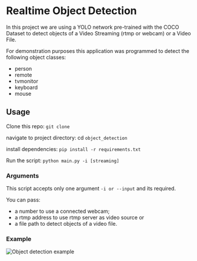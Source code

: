 # Realtime Object Detection

In this project we are using a YOLO network pre-trained with the COCO Dataset to
detect objects of a Video Streaming (rtmp or webcam) or a Video File.

For demonstration purposes this application was programmed to detect the following 
object classes:
* person
* remote
* tvmonitor
* keyboard
* mouse

## Usage

Clone this repo:
`git clone `

navigate to project directory: cd `object_detection`

install dependencies: `pip install -r requirements.txt`

Run the script: `python main.py -i [streaming]`

### Arguments

This script accepts only one argument `-i or --input` and its required.

You can pass:
* a number to use a connected webcam;
* a rtmp address to use rtmp server as video source or
* a file path to detect objects of a video file.


### Example

![Object detection example](object_detection_example.gif)